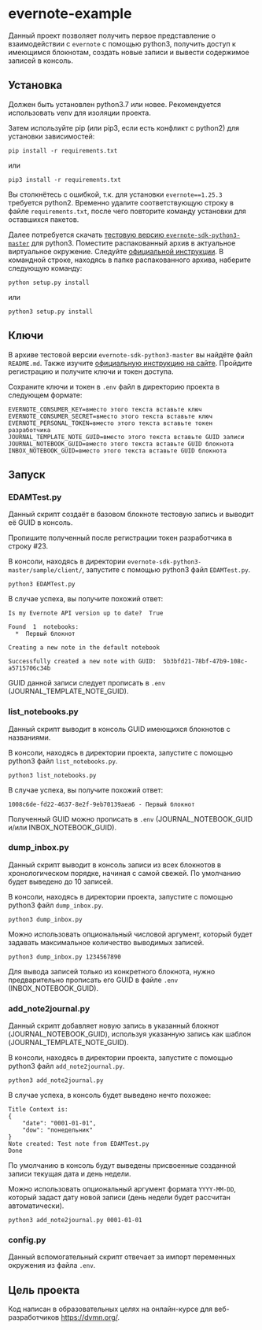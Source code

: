 # evernote-example

Данный проект позволяет получить первое представление о взаимодействии с `evernote` с помощью python3, получить доступ к имеющимся блокнотам, создать новые записи и вывести содержимое записей в консоль.


## Установка

Должен быть установлен python3.7 или новее. Рекомендуется использовать venv для изоляции проекта.

Затем используйте pip (или pip3, если есть конфликт с python2) для установки зависимостей:

```
pip install -r requirements.txt
```

или

```
pip3 install -r requirements.txt
```

Вы столкнётесь с ошибкой, т.к. для установки `evernote==1.25.3` требуется python2. Временно удалите соответствующую строку в файле `requirements.txt`, после чего повторите команду установки для оставшихся пакетов.

Далее потребуется скачать [тестовую версию `evernote-sdk-python3-master`](https://github.com/evernote/evernote-sdk-python3) для python3. Поместите распакованный архив в актуальное виртуальное окружение. Следуйте [официальной инструкции](https://dev.evernote.com/doc/start/python.php). В командной строке, находясь в папке распакованного архива, наберите следующую команду:

```
python setup.py install
```
или

```
python3 setup.py install
```


## Ключи

В архиве тестовой версии `evernote-sdk-python3-master` вы найдёте файл `README.md`. Также изучите [официальную инструкцию на сайте](https://dev.evernote.com/doc/start/python.php). Пройдите регистрацию и получите ключи и токен доступа.

Сохраните ключи и токен в `.env` файл в директорию проекта в следующем формате:

```
EVERNOTE_CONSUMER_KEY=вместо этого текста вставьте ключ
EVERNOTE_CONSUMER_SECRET=вместо этого текста вставьте ключ
EVERNOTE_PERSONAL_TOKEN=вместо этого текста вставьте токен разработчика
JOURNAL_TEMPLATE_NOTE_GUID=вместо этого текста вставьте GUID записи
JOURNAL_NOTEBOOK_GUID=вместо этого текста вставьте GUID блокнота
INBOX_NOTEBOOK_GUID=вместо этого текста вставьте GUID блокнота
```


## Запуск


### EDAMTest.py

Данный скрипт создаёт в базовом блокноте тестовую запись и выводит её GUID в консоль.

Пропишите полученный после регистрации токен разработчика в строку #23.

В консоли, находясь в директории `evernote-sdk-python3-master/sample/client/`, запустите с помощью python3 файл `EDAMTest.py`.

```
python3 EDAMTest.py
```

В случае успеха, вы получите похожий ответ:

```
Is my Evernote API version up to date?  True

Found  1  notebooks:
  *  Первый блокнот

Creating a new note in the default notebook

Successfully created a new note with GUID:  5b3bfd21-78bf-47b9-108c-a5715706c34b
```
GUID данной записи следует прописать в `.env` (JOURNAL_TEMPLATE_NOTE_GUID).


### list_notebooks.py

Данный скрипт выводит в консоль GUID имеющихся блокнотов с названиями.

В консоли, находясь в директории проекта, запустите с помощью python3 файл `list_notebooks.py`.

```
python3 list_notebooks.py
```

В случае успеха, вы получите похожий ответ:

```
1008c6de-fd22-4637-8e2f-9eb70139aea6 - Первый блокнот
```
Полученный GUID можно прописать в `.env` (JOURNAL_NOTEBOOK_GUID и/или INBOX_NOTEBOOK_GUID).


### dump_inbox.py

Данный скрипт выводит в консоль записи из всех блокнотов в хронологическом порядке, начиная с самой свежей. По умолчанию будет выведено до 10 записей.

В консоли, находясь в директории проекта, запустите с помощью python3 файл `dump_inbox.py`.

```
python3 dump_inbox.py
```

Можно использовать опциональный числовой аргумент, который будет задавать максимальное количество выводимых записей. 

```
python3 dump_inbox.py 1234567890
```

Для вывода записей только из конкретного блокнота, нужно предварительно прописать его GUID в файле `.env` (INBOX_NOTEBOOK_GUID).


### add_note2journal.py

Данный скрипт добавляет новую запись в указанный блокнот (JOURNAL_NOTEBOOK_GUID), используя указанную запись как шаблон (JOURNAL_TEMPLATE_NOTE_GUID).

В консоли, находясь в директории проекта, запустите с помощью python3 файл `add_note2journal.py`.

```
python3 add_note2journal.py
```
В случае успеха, в консоль будет выведено нечто похожее:

```
Title Context is:
{
    "date": "0001-01-01",
    "dow": "понедельник"
}
Note created: Test note from EDAMTest.py
Done
```

По умолчанию в консоль будут выведены присвоенные созданной записи текущая дата и день недели.

Можно использовать опциональный аргумент формата `YYYY-MM-DD`, который задаст дату новой записи (день недели будет рассчитан автоматически).

```
python3 add_note2journal.py 0001-01-01
```


### config.py

Данный вспомогательный скрипт отвечает за импорт переменных окружения из файла `.env`.


## Цель проекта

Код написан в образовательных целях на онлайн-курсе для веб-разработчиков https://dvmn.org/.
